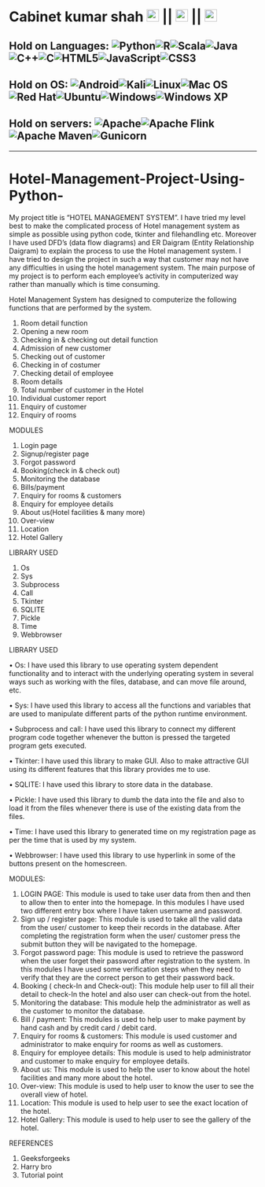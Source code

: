 
# Cabinet kumar shah  [<img src="https://user-images.githubusercontent.com/53578487/163301223-4d3492fb-5dad-465e-915e-70924c14f0ca.png" width="25" height="25" />](https://www.linkedin.com/in/cabinetshah/) || [<img src="https://user-images.githubusercontent.com/53578487/163303160-ebf9d1d0-f728-47ac-82a4-9075c3898bc4.png" width="25" height="25" />](https://www.cabinetkumarshah.com.np/) || [<img src="https://user-images.githubusercontent.com/53578487/163302509-e27d55ed-8584-47b2-bfcf-6ebd36055743.png" width="25" height="25" />](https://wa.me/message/XQJGPQTNIYQPP1)
## Hold on Languages: ![Python](https://img.shields.io/badge/python-3670A0?style=for-the-badge&logo=python&logoColor=ffdd54)![R](https://img.shields.io/badge/r-%23276DC3.svg?style=for-the-badge&logo=r&logoColor=white)![Scala](https://img.shields.io/badge/scala-%23DC322F.svg?style=for-the-badge&logo=scala&logoColor=white)![Java](https://img.shields.io/badge/java-%23ED8B00.svg?style=for-the-badge&logo=java&logoColor=white)![C++](https://img.shields.io/badge/c++-%2300599C.svg?style=for-the-badge&logo=c%2B%2B&logoColor=white)![C](https://img.shields.io/badge/c-%2300599C.svg?style=for-the-badge&logo=c&logoColor=white)![HTML5](https://img.shields.io/badge/html5-%23E34F26.svg?style=for-the-badge&logo=html5&logoColor=white)![JavaScript](https://img.shields.io/badge/javascript-%23323330.svg?style=for-the-badge&logo=javascript&logoColor=%23F7DF1E)![CSS3](https://img.shields.io/badge/css3-%231572B6.svg?style=for-the-badge&logo=css3&logoColor=white)
## Hold on OS: ![Android](https://img.shields.io/badge/Android-3DDC84?style=for-the-badge&logo=android&logoColor=white)![Kali](https://img.shields.io/badge/Kali-268BEE?style=for-the-badge&logo=kalilinux&logoColor=white)![Linux](https://img.shields.io/badge/Linux-FCC624?style=for-the-badge&logo=linux&logoColor=black)![Mac OS](https://img.shields.io/badge/mac%20os-000000?style=for-the-badge&logo=macos&logoColor=F0F0F0)	![Red Hat](https://img.shields.io/badge/Red%20Hat-EE0000?style=for-the-badge&logo=redhat&logoColor=white)![Ubuntu](https://img.shields.io/badge/Ubuntu-E95420?style=for-the-badge&logo=ubuntu&logoColor=white)![Windows](https://img.shields.io/badge/Windows-0078D6?style=for-the-badge&logo=windows&logoColor=white)![Windows XP](https://img.shields.io/badge/Windows%20xp-003399?style=for-the-badge&logo=windowsxp&logoColor=white)
## Hold on servers: 	![Apache](https://img.shields.io/badge/apache-%23D42029.svg?style=for-the-badge&logo=apache&logoColor=white)![Apache Flink](https://img.shields.io/badge/Apache%20Flink-E6526F?style=for-the-badge&logo=Apache%20Flink&logoColor=white)![Apache Maven](https://img.shields.io/badge/Apache%20Maven-C71A36?style=for-the-badge&logo=Apache%20Maven&logoColor=white)![Gunicorn](https://img.shields.io/badge/gunicorn-%298729.svg?style=for-the-badge&logo=gunicorn&logoColor=white)
________________



# Hotel-Management-Project-Using-Python-
My project title is “HOTEL MANAGEMENT SYSTEM”. I have tried my level best to make the complicated process of Hotel management system as simple as possible using python code, tkinter and filehandling etc. Moreover I have used DFD’s (data flow diagrams) and ER Daigram (Entity Relationship Daigram) to explain the process to use the Hotel management system. I have tried to design the project in such a way that customer may not have any difficulties in using the hotel management system. The main purpose of my project is to perform each employee’s activity in computerized way rather than manually which is time consuming.

Hotel Management System has designed to computerize the following functions that are performed by the system.
1.	Room detail function
2.	Opening a new room
3.	Checking in & checking out detail function
4.	Admission of new customer
5.	Checking out of customer
6.	Checking in of costumer
7.	Checking detail of employee
8.	Room details
9.	Total number of customer in the Hotel
10.	Individual customer report
11.	Enquiry of customer 
12.	Enquiry of rooms

MODULES
1.	Login page
2.	Signup/register page
3.	Forgot password 
4.	Booking(check in & check out)
5.	Monitoring the database
6.	Bills/payment
7.	Enquiry for rooms & customers
8.	Enquiry for employee details
9.	About us(Hotel facilities & many    more)
10.	Over-view
11.	Location
12.	Hotel Gallery

LIBRARY USED
1.	Os 
2.	Sys
3.	Subprocess
4.	Call
5.	Tkinter
6.	SQLITE 
7.	Pickle
8.	Time
9.	Webbrowser

LIBRARY USED

•	Os:
I have used this library to use operating system dependent functionality and to interact with the underlying operating system in several ways such as working with the files, database, and can move file around, etc. 
 
•	Sys:
I have used this library to access all the functions and variables that are used to manipulate different parts of the python runtime environment.

•	Subprocess and call:
I have used this library to connect my different program code together whenever the button is pressed the targeted program gets executed.

•	Tkinter:
I have used this library to make GUI. Also to make attractive GUI using its different features that this library provides me to use.

•	SQLITE:
I have used this library to store data in the database.

•	Pickle:
I have used this library to dumb the data into the file and also to load it from the files whenever there is use of the existing data from the files.

•	Time:
I have used this library to generated time on my registration page as per the time that is used by my system.

•	Webbrowser:
I have used this library to use hyperlink in some of the buttons present on the homescreen.


MODULES:

1.	LOGIN PAGE:
This module is used to take user data from then and then to allow then to enter into the homepage. In this modules I have used two different entry box where I have taken username and password.
2.	Sign up / register page:
This module is used to take all the valid data from the user/ customer to keep their records in the database. After completing the registration form when the user/ customer press the submit button they will be navigated to the homepage.
3.	Forgot password page:
This module is used to retrieve the password when the user forget their password after registration to the system. In this modules I have used some verification steps when they need to verify that they are the correct person to get their password back.
4.	Booking ( check-In and Check-out):
This module help user to fill all their detail to check-In the hotel and also user can check-out from the hotel.
5.	Monitoring the database:
This module help the administrator as well as the customer to monitor the database.
6.	Bill / payment:
This modules is used to help user to make payment by hand cash and by credit card / debit card.
7.	Enquiry for rooms & customers:
This module is used customer and administrator to make enquiry for rooms as well as customers.
8.	Enquiry for employee details:
This module is used to help administrator and customer to make enquiry for employee details.
9.	About us:
This module is used to help the user to know about the hotel facilities and many more about the hotel.
10.	 Over-view:
This module is used to help user to know the user to see the overall view of hotel.
11.	 Location:
This module is used to help user to see the exact location of the hotel.
12.	 Hotel Gallery:
This module is used to help user to see the gallery of the hotel.


REFERENCES
1.	Geeksforgeeks
2.	Harry bro
3.	Tutorial point
